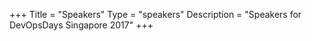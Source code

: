 +++
Title = "Speakers"
Type = "speakers"
Description = "Speakers for DevOpsDays Singapore 2017"
+++
